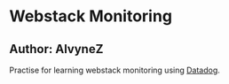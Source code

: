 # Webstack Monitoring
## Author: AlvyneZ
Practise for learning webstack monitoring using [Datadog](https://www.datadoghq.com/).  

